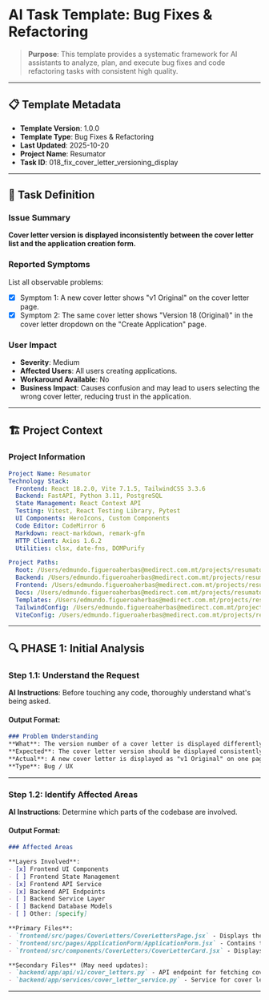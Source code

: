 # AI Task Template: Bug Fixes & Refactoring

> **Purpose**: This template provides a systematic framework for AI assistants to analyze, plan, and execute bug fixes and code refactoring tasks with consistent high quality.

---

## 📋 Template Metadata

- **Template Version**: 1.0.0
- **Template Type**: Bug Fixes & Refactoring
- **Last Updated**: 2025-10-20
- **Project Name**: Resumator
- **Task ID**: 018_fix_cover_letter_versioning_display

---

## 🎯 Task Definition

### Issue Summary
**Cover letter version is displayed inconsistently between the cover letter list and the application creation form.**

### Reported Symptoms
List all observable problems:
- [x] Symptom 1: A new cover letter shows "v1 Original" on the cover letter page.
- [x] Symptom 2: The same cover letter shows "Version 18 (Original)" in the cover letter dropdown on the "Create Application" page.

### User Impact
- **Severity**: Medium
- **Affected Users**: All users creating applications.
- **Workaround Available**: No
- **Business Impact**: Causes confusion and may lead to users selecting the wrong cover letter, reducing trust in the application.

---

## 🏗️ Project Context

### Project Information
```yaml
Project Name: Resumator
Technology Stack:
  Frontend: React 18.2.0, Vite 7.1.5, TailwindCSS 3.3.6
  Backend: FastAPI, Python 3.11, PostgreSQL
  State Management: React Context API
  Testing: Vitest, React Testing Library, Pytest
  UI Components: HeroIcons, Custom Components
  Code Editor: CodeMirror 6
  Markdown: react-markdown, remark-gfm
  HTTP Client: Axios 1.6.2
  Utilities: clsx, date-fns, DOMPurify

Project Paths:
  Root: /Users/edmundo.figueroaherbas@medirect.com.mt/projects/resumator
  Backend: /Users/edmundo.figueroaherbas@medirect.com.mt/projects/resumator/backend
  Frontend: /Users/edmundo.figueroaherbas@medirect.com.mt/projects/resumator/frontend
  Docs: /Users/edmundo.figueroaherbas@medirect.com.mt/projects/resumator/.vibe
  Templates: /Users/edmundo.figueroaherbas@medirect.com.mt/projects/resumator/.vibe/templates
  TailwindConfig: /Users/edmundo.figueroaherbas@medirect.com.mt/projects/resumator/frontend/tailwind.config.js
  ViteConfig: /Users/edmundo.figueroaherbas@medirect.com.mt/projects/resumator/frontend/vite.config.mjs
```

---

## 🔍 PHASE 1: Initial Analysis

### Step 1.1: Understand the Request
**AI Instructions**: Before touching any code, thoroughly understand what's being asked.

#### Output Format:
```markdown
### Problem Understanding
**What**: The version number of a cover letter is displayed differently in different parts of the application.
**Expected**: The cover letter version should be displayed consistently, for example, "Version 1 (Original)".
**Actual**: A new cover letter is displayed as "v1 Original" on one page and "Version 18 (Original)" on another.
**Type**: Bug / UX
```

---

### Step 1.2: Identify Affected Areas
**AI Instructions**: Determine which parts of the codebase are involved.

#### Output Format:
```markdown
### Affected Areas

**Layers Involved**:
- [x] Frontend UI Components
- [ ] Frontend State Management
- [x] Frontend API Service
- [x] Backend API Endpoints
- [ ] Backend Service Layer
- [ ] Backend Database Models
- [ ] Other: [specify]

**Primary Files**:
- `frontend/src/pages/CoverLetters/CoverLettersPage.jsx` - Displays the list of cover letters.
- `frontend/src/pages/ApplicationForm/ApplicationForm.jsx` - Contains the form for creating a new application, including the cover letter selection dropdown.
- `frontend/src/components/CoverLetters/CoverLetterCard.jsx` - Displays a single cover letter card.

**Secondary Files** (May need updates):
- `backend/app/api/v1/cover_letters.py` - API endpoint for fetching cover letters.
- `backend/app/services/cover_letter_service.py` - Service for cover letter business logic.
```

---
